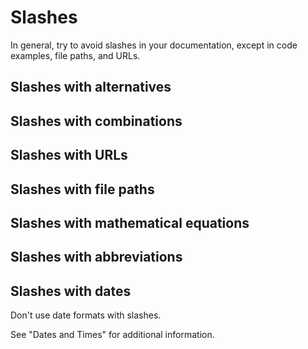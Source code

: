 # Slashes

In general, try to avoid slashes in your documentation, except in code examples, file paths, and URLs.

## Slashes with alternatives

## Slashes with combinations

## Slashes with URLs

## Slashes with file paths

## Slashes with mathematical equations

## Slashes with abbreviations

## Slashes with dates

Don't use date formats with slashes.

See "Dates and Times" for additional information.
